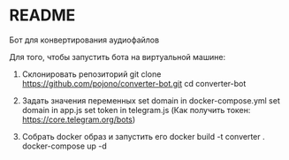 # README #

Бот для конвертирования аудиофайлов

Для того, чтобы запустить бота на виртуальной машине:


1. Склонировать репозиторий
git clone https://github.com/pojono/converter-bot.git
cd converter-bot


2. Задать значения переменных
set domain in docker-compose.yml
set domain in app.js
set token in telegram.js
(Как получить токен: https://core.telegram.org/bots)


3. Собрать docker образ и запустить его
docker build -t converter .
docker-compose up -d
